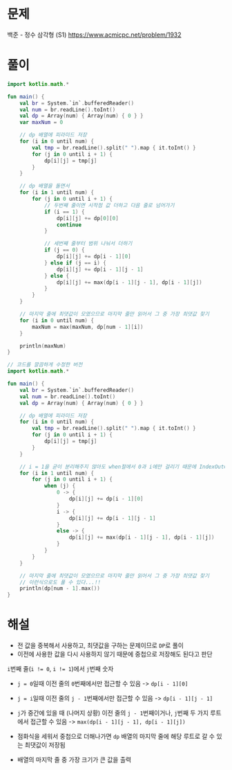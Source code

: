 # 문제
백준 - 정수 삼각형 (S1)
https://www.acmicpc.net/problem/1932


# 풀이

```Kotlin
import kotlin.math.*

fun main() {
    val br = System.`in`.bufferedReader()
    val num = br.readLine().toInt()
    val dp = Array(num) { Array(num) { 0 } }
    var maxNum = 0

    // dp 배열에 피라미드 저장
    for (i in 0 until num) {
        val tmp = br.readLine().split(" ").map { it.toInt() }
        for (j in 0 until i + 1) {
            dp[i][j] = tmp[j]
        }
    }

    // dp 배열을 돌면서
    for (i in 1 until num) {
        for (j in 0 until i + 1) {
            // 두번째 줄이면 시작점 값 더하고 다음 줄로 넘어가기
            if (i == 1) {
                dp[i][j] += dp[0][0]
                continue
            }

            // 세번째 줄부터 범위 나눠서 더하기
            if (j == 0) {
                dp[i][j] += dp[i - 1][0]
            } else if (j == i) {
                dp[i][j] += dp[i - 1][j - 1]
            } else {
                dp[i][j] += max(dp[i - 1][j - 1], dp[i - 1][j])
            }
        }
    }

    // 마지막 줄에 최댓값이 모였으므로 마지막 줄만 읽어서 그 중 가장 최댓값 찾기
    for (i in 0 until num) {
        maxNum = max(maxNum, dp[num - 1][i])
    }

    println(maxNum)
}
```

```kotlin
// 코드를 깔끔하게 수정한 버전
import kotlin.math.*

fun main() {
    val br = System.`in`.bufferedReader()
    val num = br.readLine().toInt()
    val dp = Array(num) { Array(num) { 0 } }

    // dp 배열에 피라미드 저장
    for (i in 0 until num) {
        val tmp = br.readLine().split(" ").map { it.toInt() }
        for (j in 0 until i + 1) {
            dp[i][j] = tmp[j]
        }
    }

    // i = 1을 굳이 분리해주지 않아도 when절에서 0과 i에만 걸리기 때문에 IndexOutOfBound 에러가 걸릴 일이 없다
    for (i in 1 until num) {
        for (j in 0 until i + 1) {
            when (j) {
                0 -> {
                    dp[i][j] += dp[i - 1][0]
                }
                i -> {
                    dp[i][j] += dp[i - 1][j - 1]
                }
                else -> {
                    dp[i][j] += max(dp[i - 1][j - 1], dp[i - 1][j])
                }
            }
        }
    }

    // 마지막 줄에 최댓값이 모였으므로 마지막 줄만 읽어서 그 중 가장 최댓값 찾기
    // 이런식으로도 풀 수 있다...!!
    println(dp[num - 1].max())
}
```


# 해설
* 전 값을 중복해서 사용하고, 최댓값을 구하는 문제이므로 `DP`로 풀이
* 이전에 사용한 값을 다시 사용하지 않기 때문에 중첩으로 저장해도 된다고 판단

`i`번째 줄(`i != 0`, `i != 1`)에서 `j`번째 숫자
* `j = 0`일때
  이전 줄의 `0`번째에서만 접근할 수 있음 -> `dp[i - 1][0]`
* `j = i`일때
  이전 줄의 `j - 1`번째에서만 접근할 수 있음 -> `dp[i - 1][j - 1]`
* `j`가 중간에 있을 때 (나머지 상황)
  이전 줄의 `j - 1`번째이거나, `j`번째 두 가지 루트에서 접근할 수 있음 -> `max(dp[i - 1][j - 1], dp[i - 1][j])`

* 점화식을 세워서 중첩으로 더해나가면 `dp` 배열의 마지막 줄에 해당 루트로 갈 수 있는 최댓값이 저장됨
* 배열의 마지막 줄 중 가장 크기가 큰 값을 출력